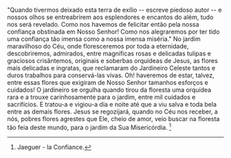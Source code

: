 
"Quando tivermos deixado esta terra de exílio -- escreve piedoso autor -- e nossos olhos se entreabrirem aos esplendores e encantos do além, tudo nos será revelado. Como nos havemos de felicitar então pela nossa confiança obstinada em Nosso Senhor! Como nos alegraremos por ter tido uma confiança tão imensa como a nossa imensa miséria." No jardim maravilhoso do Céu, onde floresceremos por toda a eternidade, descobriremos, admirados, entre magníficas rosas e delicadas tulipas e graciosos crisântemos, originais e soberbas orquídeas de Jesus, as flores mais delicadas e ingratas, que reclamaram do Jardineiro Celeste tantos e duros trabalhos para conservá-las vivas. Oh! haveremos de estar, talvez, entre essas flores que exigiram de Nosso Senhor tamanhos esforços e cuidados! O jardineiro se orgulha quando tirou da floresta uma orquídea rara e a trouxe carinhosamente para o jardim, entre mil cuidados e sacrifícios. E tratou-a e vigiou-a dia e noite até que a viu salva e toda bela entre as demais flores. Jesus se regozijará, quando no Céu nos receber, a nós, pobres flores agrestes que Ele, cheio de amor, veio buscar na floresta tão feia deste mundo, para o jardim da Sua Misericórdia. [^1]



[^1]: Jaeguer - la Confiance.